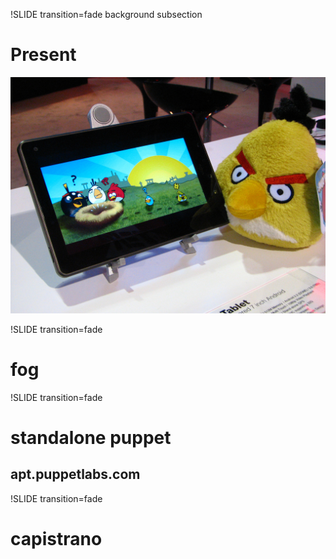 !SLIDE transition=fade background subsection
# Present
![Present](present.jpg)

!SLIDE transition=fade
# fog

!SLIDE transition=fade
# standalone puppet
## apt.puppetlabs.com

!SLIDE transition=fade
# capistrano
